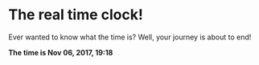 # The real time clock!

Ever wanted to know what the time is? Well, your journey is about to end!

**The time is Nov 06, 2017, 19:18**